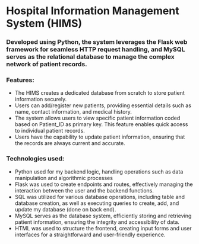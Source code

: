 # Hospital Information Management System (HIMS)
### Developed using Python, the system leverages the Flask web framework for seamless HTTP request handling, and MySQL serves as the relational database to manage the complex network of patient records.
### Features:
* The HIMS creates a dedicated database from scratch to store patient information securely.
* Users can add/register new patients, providing essential details such as name, contact information, and medical history.
* The system allows users to view specific patient information coded based on Patient_ID as primary key. This feature enables quick access to individual patient records.
* Users have the capability to update patient information, ensuring that the records are always current and accurate.
  
### Technologies used:
* Python used for my backend logic, handling operations such as data manipulation and algorithmic processes
* Flask was used  to create endpoints and routes, effectively managing the interaction between the user and the backend functions.
* SQL was utilized for various database operations, including table and database creation, as well as executing queries to create, add, and update my database (done on back end).
* MySQL serves as the database system, efficiently storing and retrieving patient information, ensuring the integrity and accessibility of data.
* HTML was used to structure the frontend, creating input forms and user interfaces for a straightforward and user-friendly experience.
